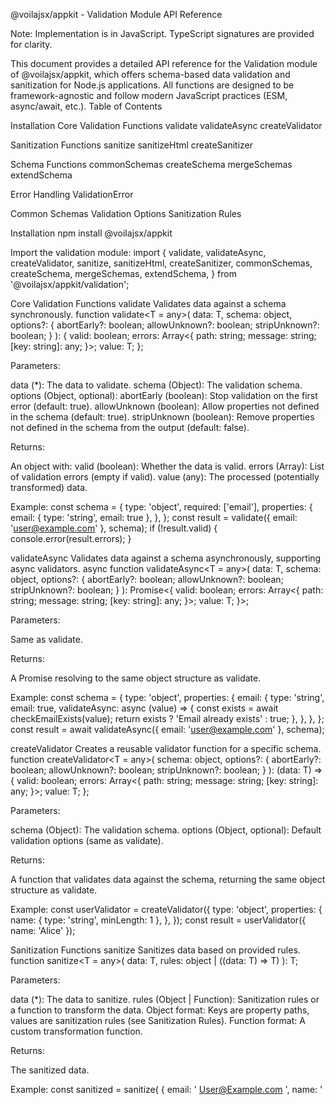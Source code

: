 @voilajsx/appkit - Validation Module API Reference

Note: Implementation is in JavaScript. TypeScript signatures are provided for
clarity.

This document provides a detailed API reference for the Validation module of
@voilajsx/appkit, which offers schema-based data validation and sanitization for
Node.js applications. All functions are designed to be framework-agnostic and
follow modern JavaScript practices (ESM, async/await, etc.). Table of Contents

Installation Core Validation Functions validate validateAsync createValidator

Sanitization Functions sanitize sanitizeHtml createSanitizer

Schema Functions commonSchemas createSchema mergeSchemas extendSchema

Error Handling ValidationError

Common Schemas Validation Options Sanitization Rules

Installation npm install @voilajsx/appkit

Import the validation module: import { validate, validateAsync, createValidator,
sanitize, sanitizeHtml, createSanitizer, commonSchemas, createSchema,
mergeSchemas, extendSchema, } from '@voilajsx/appkit/validation';

Core Validation Functions validate Validates data against a schema
synchronously. function validate<T = any>( data: T, schema: object, options?: {
abortEarly?: boolean; allowUnknown?: boolean; stripUnknown?: boolean; } ): {
valid: boolean; errors: Array<{ path: string; message: string; [key: string]:
any; }>; value: T; };

Parameters:

data (\*): The data to validate. schema (Object): The validation schema. options
(Object, optional): abortEarly (boolean): Stop validation on the first error
(default: true). allowUnknown (boolean): Allow properties not defined in the
schema (default: true). stripUnknown (boolean): Remove properties not defined in
the schema from the output (default: false).

Returns:

An object with: valid (boolean): Whether the data is valid. errors (Array): List
of validation errors (empty if valid). value (any): The processed (potentially
transformed) data.

Example: const schema = { type: 'object', required: ['email'], properties: {
email: { type: 'string', email: true }, }, }; const result = validate({ email:
'user@example.com' }, schema); if (!result.valid) {
console.error(result.errors); }

validateAsync Validates data against a schema asynchronously, supporting async
validators. async function validateAsync<T = any>( data: T, schema: object,
options?: { abortEarly?: boolean; allowUnknown?: boolean; stripUnknown?:
boolean; } ): Promise<{ valid: boolean; errors: Array<{ path: string; message:
string; [key: string]: any; }>; value: T; }>;

Parameters:

Same as validate.

Returns:

A Promise resolving to the same object structure as validate.

Example: const schema = { type: 'object', properties: { email: { type: 'string',
email: true, validateAsync: async (value) => { const exists = await
checkEmailExists(value); return exists ? 'Email already exists' : true; }, }, },
}; const result = await validateAsync({ email: 'user@example.com' }, schema);

createValidator Creates a reusable validator function for a specific schema.
function createValidator<T = any>( schema: object, options?: { abortEarly?:
boolean; allowUnknown?: boolean; stripUnknown?: boolean; } ): (data: T) => {
valid: boolean; errors: Array<{ path: string; message: string; [key: string]:
any; }>; value: T; };

Parameters:

schema (Object): The validation schema. options (Object, optional): Default
validation options (same as validate).

Returns:

A function that validates data against the schema, returning the same object
structure as validate.

Example: const userValidator = createValidator({ type: 'object', properties: {
name: { type: 'string', minLength: 1 }, }, }); const result = userValidator({
name: 'Alice' });

Sanitization Functions sanitize Sanitizes data based on provided rules. function
sanitize<T = any>( data: T, rules: object | ((data: T) => T) ): T;

Parameters:

data (\*): The data to sanitize. rules (Object | Function): Sanitization rules
or a function to transform the data. Object format: Keys are property paths,
values are sanitization rules (see Sanitization Rules). Function format: A
custom transformation function.

Returns:

The sanitized data.

Example: const sanitized = sanitize( { email: ' User@Example.com ', name:
'<script>' }, { email: { trim: true, lowercase: true }, name: { trim: true,
escape: true }, } );

sanitizeHtml Sanitizes HTML content to prevent XSS attacks. function
sanitizeHtml( input: string, options?: { allowedTags?: string[];
allowedAttributes?: { [tag: string]: string[] }; allowedSchemes?: string[]; } ):
string;

Parameters:

input (string): The HTML content to sanitize. options (Object, optional):
allowedTags (Array): HTML tags to allow (default: basic tags like p, strong).
allowedAttributes (Object): Attributes allowed per tag (e.g., { a: ['href'] }).
allowedSchemes (Array): Allowed URL schemes (e.g., ['http', 'https']).

Returns:

The sanitized HTML string.

Example: const safeHtml = sanitizeHtml('<p onclick="alert()">Text</p>', {
allowedTags: ['p'], allowedAttributes: {}, });

createSanitizer Creates a reusable sanitizer function for specific rules.
function createSanitizer<T = any>( rules: object | ((data: T) => T) ): (data: T)
=> T;

Parameters:

rules (Object | Function): Sanitization rules or transformation function (same
as sanitize).

Returns:

A function that sanitizes data according to the rules.

Example: const userSanitizer = createSanitizer({ email: { trim: true, lowercase:
true }, name: { trim: true, escape: true }, }); const sanitized =
userSanitizer({ email: ' User@Example.com ', name: '<script>' });

Schema Functions commonSchemas An object containing predefined schemas for
common data types. const commonSchemas: { email: object; password: object;
username: object; phone: object; url: object; id: object; uuid: object; slug:
object; tags: object; date: object; integer: object; positiveInteger: object;
percentage: object; address: object; coordinates: object; timeRange: object;
pagination: object; searchQuery: object; fileUpload: object; };

Usage: const schema = { type: 'object', properties: { email:
commonSchemas.email, password: commonSchemas.password, }, };

createSchema Creates a new schema definition. function createSchema(definition:
object): object;

Parameters:

definition (Object): The schema definition.

Returns:

The schema object.

Example: const userSchema = createSchema({ type: 'object', required: ['name'],
properties: { name: { type: 'string', minLength: 1 }, }, });

mergeSchemas Merges multiple schemas into a single schema. function
mergeSchemas(...schemas: object[]): object;

Parameters:

...schemas (Object[]): The schemas to merge.

Returns:

The merged schema object.

Example: const baseSchema = { properties: { id: commonSchemas.id } }; const
extraSchema = { properties: { name: { type: 'string' } } }; const merged =
mergeSchemas(baseSchema, extraSchema);

extendSchema Extends an existing schema with additional properties or rules.
function extendSchema(baseSchema: object, extension: object): object;

Parameters:

baseSchema (Object): The base schema to extend. extension (Object): The schema
extension.

Returns:

The extended schema object.

Example: const baseSchema = { type: 'object', properties: { id: commonSchemas.id
}, }; const extended = extendSchema(baseSchema, { properties: { role: { type:
'string' } }, required: ['role'], });

Error Handling ValidationError A custom error class for validation errors. class
ValidationError extends Error { constructor(message: string, errors: Array<{
path: string; message: string; [key: string]: any; }>); getMessages(): string[];
getFieldErrors(field: string): Array<{ path: string; message: string; [key:
string]: any; }>; hasFieldErrors(field: string): boolean; toJSON(): { message:
string; errors: Array<{ path: string; message: string; [key: string]: any; }>;
}; }

Methods:

getMessages(): Returns an array of error messages. getFieldErrors(field):
Returns errors for a specific field. hasFieldErrors(field): Checks if a field
has errors. toJSON(): Converts the error to a JSON-serializable object.

Example: try { const result = validate(data, schema); if (!result.valid) { throw
new ValidationError('Validation failed', result.errors); } } catch (error) { if
(error instanceof ValidationError) { console.error(error.getMessages()); } }

Common Schemas List The commonSchemas object includes predefined schemas for:

email: Validates email addresses (e.g., RFC 5322 compliant). password: Enforces
password strength (e.g., min length, character types). username: Validates
usernames (e.g., alphanumeric, length constraints). phone: Validates phone
numbers (e.g., E.164 format). url: Validates URLs (e.g., HTTP/HTTPS schemes).
id: Validates generic IDs (e.g., positive integers). uuid: Validates UUIDs
(e.g., version 4). slug: Validates URL slugs (e.g., lowercase, hyphens). tags:
Validates arrays of strings (e.g., unique, max length). date: Validates ISO 8601
dates. integer: Validates whole numbers. positiveInteger: Validates positive
whole numbers. percentage: Validates numbers between 0 and 100. address:
Validates postal addresses (e.g., street, city, zip). coordinates: Validates
latitude/longitude pairs. timeRange: Validates time ranges (e.g., start/end
times). pagination: Validates pagination parameters (e.g., page, limit).
searchQuery: Validates search query parameters. fileUpload: Validates file
upload metadata (e.g., size, type).

Example Usage: const schema = { type: 'object', properties: { email:
commonSchemas.email, tags: commonSchemas.tags, }, };

Validation Options The following options can be passed to validate,
validateAsync, or createValidator:

Option Type Default Description

abortEarly boolean true Stop validation on the first error.

allowUnknown boolean true Allow properties not defined in the schema.

stripUnknown boolean false Remove undefined properties from the output.

Example: const result = validate(data, schema, { abortEarly: false, // Collect
all errors allowUnknown: false, // Reject unknown properties stripUnknown: true,
// Remove unknown properties });

Sanitization Rules The following rules can be used with sanitize or
createSanitizer:

Rule Type Description Example

trim boolean Removes leading/trailing whitespace. { trim: true }

lowercase boolean Converts to lowercase. { lowercase: true }

uppercase boolean Converts to uppercase. { uppercase: true }

escape boolean Escapes HTML characters. { escape: true }

truncate number Limits string length. { truncate: 100 }

unique boolean Removes duplicate array items. { unique: true }

array boolean Ensures the value is an array. { array: true }

limit number Limits array length. { limit: 10 }

alphanumeric boolean Allows only alphanumeric characters. { alphanumeric: true }

email boolean Normalizes email format. { email: true }

compact boolean Removes falsy values from arrays. { compact: true }

Example: const rules = { email: { trim: true, lowercase: true, email: true },
tags: { array: true, unique: true, limit: 5 }, }; const sanitized =
sanitize(data, rules);

Code Generation Guidelines When generating code for the Validation module (e.g.,
using LLMs), follow these guidelines:

Adhere to Code Style:

Use ESM imports, single quotes, 2-space indentation, semicolons. Include JSDoc
comments for all functions. Prefer async/await over callbacks or raw promises.

JSDoc Format: /\*\*

- Function description
- @param {Type} paramName - Parameter description
- @returns {ReturnType} Return value description
- @throws {Error} Error conditions \*/

Error Handling:

Use try/catch for async functions. Validate parameters before use. Throw
descriptive error messages.

Framework Agnostic:

Ensure code works with any Node.js framework. Avoid dependencies on specific
frameworks like Express.

For detailed LLM prompts, refer to PROMPT_REFERENCE.md. Support For issues and
feature requests, visit our GitHub repository.

Built with ❤️ in India by the VoilaJSX Team — powering modern web development.

# @voilajsx/appkit - Validation Module API Reference

> **Note**: Implementation is in JavaScript. TypeScript signatures are provided
> for clarity.

This document provides a detailed API reference for the Validation module of
`@voilajsx/appkit`, which offers schema-based data validation and sanitization
for Node.js applications. All functions are designed to be framework-agnostic
and follow modern JavaScript practices (ESM, async/await, etc.).

## Table of Contents

- [Installation](#installation)
- [Core Validation Functions](#core-validation-functions)
  - [validate](#validate)
  - [validateAsync](#validateasync)
  - [createValidator](#createvalidator)
- [Sanitization Functions](#sanitization-functions)
  - [sanitize](#sanitize)
  - [sanitizeHtml](#sanitizehtml)
  - [createSanitizer](#createsanitizer)
- [Schema Functions](#schema-functions)
  - [commonSchemas](#commonschemas)
  - [createSchema](#createschema)
  - [mergeSchemas](#mergeschemas)
  - [extendSchema](#extendschema)
- [Error Handling](#error-handling)
  - [ValidationError](#validationerror)
- [Common Schemas](#common-schemas-list)
- [Validation Options](#validation-options)
- [Sanitization Rules](#sanitization-rules)

## Installation

```bash
npm install @voilajsx/appkit
```

Import the validation module:

```javascript
import {
  validate,
  validateAsync,
  createValidator,
  sanitize,
  sanitizeHtml,
  createSanitizer,
  commonSchemas,
  createSchema,
  mergeSchemas,
  extendSchema,
} from '@voilajsx/appkit/validation';
```

## Core Validation Functions

### validate

Validates data against a schema synchronously.

```typescript
function validate<T = any>(
  data: T,
  schema: object,
  options?: {
    abortEarly?: boolean;
    allowUnknown?: boolean;
    stripUnknown?: boolean;
  }
): {
  valid: boolean;
  errors: Array<{
    path: string;
    message: string;
    [key: string]: any;
  }>;
  value: T;
};
```

**Parameters:**

- `data` (\*): The data to validate.
- `schema` (Object): The validation schema.
- `options` (Object, optional):
  - `abortEarly` (boolean): Stop validation on the first error (default:
    `true`).
  - `allowUnknown` (boolean): Allow properties not defined in the schema
    (default: `true`).
  - `stripUnknown` (boolean): Remove properties not defined in the schema from
    the output (default: `false`).

**Returns:**

- An object with:
  - `valid` (boolean): Whether the data is valid.
  - `errors` (Array): List of validation errors (empty if valid).
  - `value` (any): The processed (potentially transformed) data.

**Example:**

```javascript
const schema = {
  type: 'object',
  required: ['email'],
  properties: {
    email: { type: 'string', email: true },
  },
};
const result = validate({ email: 'user@example.com' }, schema);
if (!result.valid) {
  console.error(result.errors);
}
```

### validateAsync

Validates data against a schema asynchronously, supporting async validators.

```typescript
async function validateAsync<T = any>(
  data: T,
  schema: object,
  options?: {
    abortEarly?: boolean;
    allowUnknown?: boolean;
    stripUnknown?: boolean;
  }
): Promise<{
  valid: boolean;
  errors: Array<{
    path: string;
    message: string;
    [key: string]: any;
  }>;
  value: T;
}>;
```

**Parameters:**

- Same as `validate`.

**Returns:**

- A Promise resolving to the same object structure as `validate`.

**Example:**

```javascript
const schema = {
  type: 'object',
  properties: {
    email: {
      type: 'string',
      email: true,
      validateAsync: async (value) => {
        const exists = await checkEmailExists(value);
        return exists ? 'Email already exists' : true;
      },
    },
  },
};
const result = await validateAsync({ email: 'user@example.com' }, schema);
```

### createValidator

Creates a reusable validator function for a specific schema.

```typescript
function createValidator<T = any>(
  schema: object,
  options?: {
    abortEarly?: boolean;
    allowUnknown?: boolean;
    stripUnknown?: boolean;
  }
): (data: T) => {
  valid: boolean;
  errors: Array<{
    path: string;
    message: string;
    [key: string]: any;
  }>;
  value: T;
};
```

**Parameters:**

- `schema` (Object): The validation schema.
- `options` (Object, optional): Default validation options (same as `validate`).

**Returns:**

- A function that validates data against the schema, returning the same object
  structure as `validate`.

**Example:**

```javascript
const userValidator = createValidator({
  type: 'object',
  properties: {
    name: { type: 'string', minLength: 1 },
  },
});
const result = userValidator({ name: 'Alice' });
```

## Sanitization Functions

### sanitize

Sanitizes data based on provided rules.

```typescript
function sanitize<T = any>(data: T, rules: object | ((data: T) => T)): T;
```

**Parameters:**

- `data` (\*): The data to sanitize.
- `rules` (Object | Function): Sanitization rules or a function to transform the
  data.
  - Object format: Keys are property paths, values are sanitization rules (see
    [Sanitization Rules](#sanitization-rules)).
  - Function format: A custom transformation function.

**Returns:**

- The sanitized data.

**Example:**

```javascript
const sanitized = sanitize(
  { email: '  User@Example.com  ', name: '<script>' },
  {
    email: { trim: true, lowercase: true },
    name: { trim: true, escape: true },
  }
);
```

### sanitizeHtml

Sanitizes HTML content to prevent XSS attacks.

```typescript
function sanitizeHtml(
  input: string,
  options?: {
    allowedTags?: string[];
    allowedAttributes?: { [tag: string]: string[] };
    allowedSchemes?: string[];
  }
): string;
```

**Parameters:**

- `input` (string): The HTML content to sanitize.
- `options` (Object, optional):
  - `allowedTags` (Array): HTML tags to allow (default: basic tags like `p`,
    `strong`).
  - `allowedAttributes` (Object): Attributes allowed per tag (e.g.,
    `{ a: ['href'] }`).
  - `allowedSchemes` (Array): Allowed URL schemes (e.g., `['http', 'https']`).

**Returns:**

- The sanitized HTML string.

**Example:**

```javascript
const safeHtml = sanitizeHtml('<p onclick="alert()">Text</p>', {
  allowedTags: ['p'],
  allowedAttributes: {},
});
```

### createSanitizer

Creates a reusable sanitizer function for specific rules.

```typescript
function createSanitizer<T = any>(
  rules: object | ((data: T) => T)
): (data: T) => T;
```

**Parameters:**

- `rules` (Object | Function): Sanitization rules or transformation function
  (same as `sanitize`).

**Returns:**

- A function that sanitizes data according to the rules.

**Example:**

```javascript
const userSanitizer = createSanitizer({
  email: { trim: true, lowercase: true },
  name: { trim: true, escape: true },
});
const sanitized = userSanitizer({
  email: '  User@Example.com  ',
  name: '<script>',
});
```

## Schema Functions

### commonSchemas

An object containing predefined schemas for common data types.

```typescript
const commonSchemas: {
  email: object;
  password: object;
  username: object;
  phone: object;
  url: object;
  id: object;
  uuid: object;
  slug: object;
  tags: object;
  date: object;
  integer: object;
  positiveInteger: object;
  percentage: object;
  address: object;
  coordinates: object;
  timeRange: object;
  pagination: object;
  searchQuery: object;
  fileUpload: object;
};
```

**Usage:**

```javascript
const schema = {
  type: 'object',
  properties: {
    email: commonSchemas.email,
    password: commonSchemas.password,
  },
};
```

### createSchema

Creates a new schema definition.

```typescript
function createSchema(definition: object): object;
```

**Parameters:**

- `definition` (Object): The schema definition.

**Returns:**

- The schema object.

**Example:**

```javascript
const userSchema = createSchema({
  type: 'object',
  required: ['name'],
  properties: {
    name: { type: 'string', minLength: 1 },
  },
});
```

### mergeSchemas

Merges multiple schemas into a single schema.

```typescript
function mergeSchemas(...schemas: object[]): object;
```

**Parameters:**

- `...schemas` (Object[]): The schemas to merge.

**Returns:**

- The merged schema object.

**Example:**

```javascript
const baseSchema = { properties: { id: commonSchemas.id } };
const extraSchema = { properties: { name: { type: 'string' } } };
const merged = mergeSchemas(baseSchema, extraSchema);
```

### extendSchema

Extends an existing schema with additional properties or rules.

```typescript
function extendSchema(baseSchema: object, extension: object): object;
```

**Parameters:**

- `baseSchema` (Object): The base schema to extend.
- `extension` (Object): The schema extension.

**Returns:**

- The extended schema object.

**Example:**

```javascript
const baseSchema = {
  type: 'object',
  properties: { id: commonSchemas.id },
};
const extended = extendSchema(baseSchema, {
  properties: { role: { type: 'string' } },
  required: ['role'],
});
```

## Error Handling

### ValidationError

A custom error class for validation errors.

```typescript
class ValidationError extends Error {
  constructor(
    message: string,
    errors: Array<{
      path: string;
      message: string;
      [key: string]: any;
    }>
  );
  getMessages(): string[];
  getFieldErrors(field: string): Array<{
    path: string;
    message: string;
    [key: string]: any;
  }>;
  hasFieldErrors(field: string): boolean;
  toJSON(): {
    message: string;
    errors: Array<{
      path: string;
      message: string;
      [key: string]: any;
    }>;
  };
}
```

**Methods:**

- `getMessages()`: Returns an array of error messages.
- `getFieldErrors(field)`: Returns errors for a specific field.
- `hasFieldErrors(field)`: Checks if a field has errors.
- `toJSON()`: Converts the error to a JSON-serializable object.

**Example:**

```javascript
try {
  const result = validate(data, schema);
  if (!result.valid) {
    throw new ValidationError('Validation failed', result.errors);
  }
} catch (error) {
  if (error instanceof ValidationError) {
    console.error(error.getMessages());
  }
}
```

## Common Schemas List

The `commonSchemas` object includes predefined schemas for:

- `email`: Validates email addresses (e.g., RFC 5322 compliant).
- `password`: Enforces password strength (e.g., min length, character types).
- `username`: Validates usernames (e.g., alphanumeric, length constraints).
- `phone`: Validates phone numbers (e.g., E.164 format).
- `url`: Validates URLs (e.g., HTTP/HTTPS schemes).
- `id`: Validates generic IDs (e.g., positive integers).
- `uuid`: Validates UUIDs (e.g., version 4).
- `slug`: Validates URL slugs (e.g., lowercase, hyphens).
- `tags`: Validates arrays of strings (e.g., unique, max length).
- `date`: Validates ISO 8601 dates.
- `integer`: Validates whole numbers.
- `positiveInteger`: Validates positive whole numbers.
- `percentage`: Validates numbers between 0 and 100.
- `address`: Validates postal addresses (e.g., street, city, zip).
- `coordinates`: Validates latitude/longitude pairs.
- `timeRange`: Validates time ranges (e.g., start/end times).
- `pagination`: Validates pagination parameters (e.g., page, limit).
- `searchQuery`: Validates search query parameters.
- `fileUpload`: Validates file upload metadata (e.g., size, type).

**Example Usage:**

```javascript
const schema = {
  type: 'object',
  properties: {
    email: commonSchemas.email,
    tags: commonSchemas.tags,
  },
};
```

## Validation Options

The following options can be passed to `validate`, `validateAsync`, or
`createValidator`:

| Option         | Type    | Default | Description                                  |
| -------------- | ------- | ------- | -------------------------------------------- |
| `abortEarly`   | boolean | `true`  | Stop validation on the first error.          |
| `allowUnknown` | boolean | `true`  | Allow properties not defined in the schema.  |
| `stripUnknown` | boolean | `false` | Remove undefined properties from the output. |

**Example:**

```javascript
const result = validate(data, schema, {
  abortEarly: false, // Collect all errors
  allowUnknown: false, // Reject unknown properties
  stripUnknown: true, // Remove unknown properties
});
```

## Sanitization Rules

The following rules can be used with `sanitize` or `createSanitizer`:

| Rule           | Type    | Description                          | Example                  |
| -------------- | ------- | ------------------------------------ | ------------------------ |
| `trim`         | boolean | Removes leading/trailing whitespace. | `{ trim: true }`         |
| `lowercase`    | boolean | Converts to lowercase.               | `{ lowercase: true }`    |
| `uppercase`    | boolean | Converts to uppercase.               | `{ uppercase: true }`    |
| `escape`       | boolean | Escapes HTML characters.             | `{ escape: true }`       |
| `truncate`     | number  | Limits string length.                | `{ truncate: 100 }`      |
| `unique`       | boolean | Removes duplicate array items.       | `{ unique: true }`       |
| `array`        | boolean | Ensures the value is an array.       | `{ array: true }`        |
| `limit`        | number  | Limits array length.                 | `{ limit: 10 }`          |
| `alphanumeric` | boolean | Allows only alphanumeric characters. | `{ alphanumeric: true }` |
| `email`        | boolean | Normalizes email format.             | `{ email: true }`        |
| `compact`      | boolean | Removes falsy values from arrays.    | `{ compact: true }`      |

**Example:**

```javascript
const rules = {
  email: { trim: true, lowercase: true, email: true },
  tags: { array: true, unique: true, limit: 5 },
};
const sanitized = sanitize(data, rules);
```

## Code Generation Guidelines

When generating code for the Validation module (e.g., using LLMs), follow these
guidelines:

1. **Adhere to Code Style**:

   - Use ESM imports, single quotes, 2-space indentation, semicolons.
   - Include JSDoc comments for all functions.
   - Prefer async/await over callbacks or raw promises.

2. **JSDoc Format**:

   ```javascript
   /**
    * Function description
    * @param {Type} paramName - Parameter description
    * @returns {ReturnType} Return value description
    * @throws {Error} Error conditions
    */
   ```

3. **Error Handling**:

   - Use try/catch for async functions.
   - Validate parameters before use.
   - Throw descriptive error messages.

4. **Framework Agnostic**:
   - Ensure code works with any Node.js framework.
   - Avoid dependencies on specific frameworks like Express.

For detailed LLM prompts, refer to
[PROMPT_REFERENCE.md](https://github.com/voilajsx/appkit/blob/main/src/validation/docs/PROMPT_REFERENCE.md).

## Support

For issues and feature requests, visit our
[GitHub repository](https://github.com/voilajsx/appkit).

---

<p align="center">
  Built with ❤️ in India by the <a href="https://github.com/orgs/voilajsx/people">VoilaJSX Team</a> — powering modern web development.
</p>
